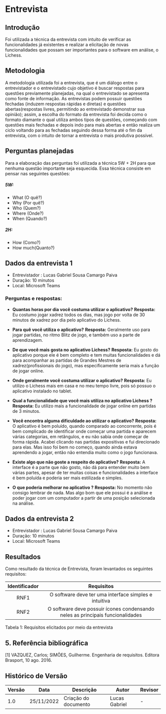 # Entrevista

## Introdução

Foi utilizada a técnica da entrevista com intuito de verificar as funcionalidades já existentes e realizar a elicitação de novas funcionalidades que possam ser importantes para o software em análise, o Lichess.

## Metodologia

 A metodologia utilizada foi a entrevista, que é um diálogo entre o entrevistador e o entrevistado cujo objetivo é buscar respostas para questões previamente planejadas, na qual o entrevistado se apresenta como fonte de informação. As entrevistas podem possuir questões fechadas (induzem respostas rápidas e diretas) e questões abertas(respostas livres, permitindo ao entrevistado demonstrar sua opinião); assim, a escolha do formato da entrevista foi decida como o formato diamante o qual utiliza ambos tipos de questões, começando com questões mais fechadas e depois indo para mais abertas e então realiza um ciclo voltando para as fechadas seguindo dessa forma até o fim da entrevista, com o intuito de tornar a entrevista o mais produtiva possível.
 
 ## Perguntas planejadas
 
 Para a elaboração das perguntas foi utilizada a técnica 5W + 2H para que nenhuma questão importante seja esquecida. Essa técnica consiste em pensar nas seguintes questões:
 
##### 5W:
- What (O quê?)
- Why (Por quê?)
- Who (Quem?)
- Where (Onde?)
- When (Quando?)
##### 2H:
- How (Como?)
- How much(Quanto?)

## Dados da entrevista 1

- Entrevistador : Lucas Gabriel Sousa Camargo Paiva
- Duração: 10 minutos
- Local: Microsoft Teams 
 
### Perguntas e respostas:

- **Quantas horas por dia você costuma utilizar o aplicativo?**
 **Resposta:** Eu costumo jogar xadrez todos os dias, mas jogo por volta de 30 minutos de xadrez por dia pelo aplicativo do Lichess.

 
- **Para quê você utiliza o aplicativo?**
**Resposta:** Geralmente uso para jogar partidas, no ritmo Blitz de jogo, e também uso a parte de aprendizagem.


- **De que você mais gosta no aplicativo Lichess?**
**Resposta:** Eu gosto do aplicativo porque ele é bem completo e tem muitas funcionalidades e dá para acompanhar as partidas de Grandes Mestres de xadrez(profissionais do jogo), mas especificamente seria mais a função de jogar online.


- **Onde geralmente você costuma utilizar o aplicativo?**
**Resposta:** Eu utilizo o Lichess mais em casa e no meu tempo livre, pois só possuo o aplicativo instalado no tablet.


- **Qual a funcionalidade que você mais utiliza no aplicativo Lichess ?**
**Resposta:** Eu utilizo mais a funcionalidade de jogar online em partidas de 3 minutos.


- **Você encontra alguma dificuldade ao utilizar o aplicativo?**
**Resposta:**  O aplicativo é bem poluído, quando comparado ao concorrente, pois é bem complicado de identificar onde começar uma partida e aparecem várias categorias, em retângulos, e eu não sabia onde começar de forma rápida. Acabei clicando nas partidas expositivas e fui direcionado para elas. Mas isso foi bem no começo, quando ainda estava aprendendo a jogar, então não entendia muito como o jogo funcionava.

- **Existe algo que não goste a respeito do aplicativo?**
**Resposta:**  A interface é a parte que não gosto, não dá para entender muito bem várias partes, apesar de ter muitas coisas e funcionalidades a interface é bem poluída e poderia ser mais estilizada e simples.


- **O que poderia melhorar no aplicativo ?** 
**Resposta:**  No momento não consigo lembrar de nada. Mas algo bom que ele possui é a análise e poder jogar com um computador a partir de uma posição selecionada na análise.


## Dados da entrevista 2

- Entrevistador : Lucas Gabriel Sousa Camargo Paiva
- Duração: 10 minutos
- Local: Microsoft Teams 

## Resultados

Como resultado da técnica de Entrevista, foram levantados os seguintes requisitos:

| Identificador |                                   Requisitos                                   |
| :-----------: | :----------------------------------------------------------------------------: |
|     RNF1      |             O software deve ter uma interface simples e intuitiva              |
|     RNF2      | O software deve possuir ícones condensando neles as principais funcionalidades |


Tabela 1: Requisitos elicitados por meio da entrevista

## 5. Referência bibliográfica
[1] VAZQUEZ, Carlos; SIMÕES, Guilherme. Engenharia de requisitos. Editora Brasport, 10 ago. 2016.

## Histórico de Versão

| Versão | Data       | Descrição            | Autor         | Revisor |
| ------ | ---------- | -------------------- | ------------- | ------- |
| 1.0    | 25/11/2022 | Criação do documento | Lucas Gabriel | -       |



